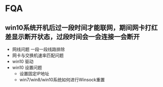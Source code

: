 # FQA
## win10系统开机后过一段时间才能联网，期间网卡打红差显示断开状态，过段时间会一会连接一会断开
- 网线问题 一段一段线路排除
- 网卡与交换机速率匹配问题
- win10 驱动  
- win10 设置问题
  - 设置固定IP地址
  - win7/win8/win10系统如何进行Winsock重置
